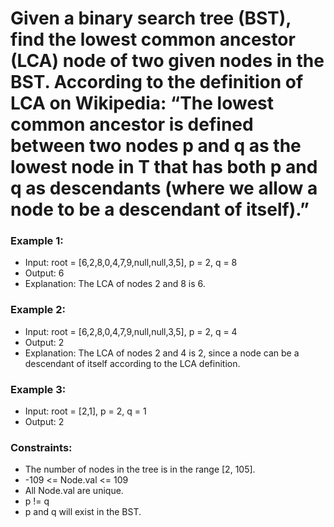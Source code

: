 # Given a binary search tree (BST), find the lowest common ancestor (LCA) node of two given nodes in the BST. According to the definition of LCA on Wikipedia: “The lowest common ancestor is defined between two nodes p and q as the lowest node in T that has both p and q as descendants (where we allow a node to be a descendant of itself).”

### Example 1:
- Input: root = [6,2,8,0,4,7,9,null,null,3,5], p = 2, q = 8
- Output: 6
- Explanation: The LCA of nodes 2 and 8 is 6.

### Example 2:
- Input: root = [6,2,8,0,4,7,9,null,null,3,5], p = 2, q = 4
- Output: 2
- Explanation: The LCA of nodes 2 and 4 is 2, since a node can be a descendant of itself according to the LCA definition.

### Example 3:
- Input: root = [2,1], p = 2, q = 1
- Output: 2

### Constraints:
- The number of nodes in the tree is in the range [2, 105].
- -109 <= Node.val <= 109
- All Node.val are unique.
- p != q
- p and q will exist in the BST.
